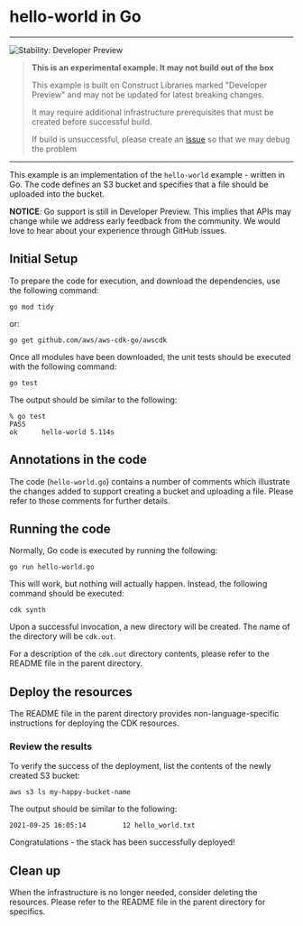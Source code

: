 # hello-world in Go
<!--BEGIN STABILITY BANNER-->
---

![Stability: Developer Preview](https://img.shields.io/badge/stability-Developer--Preview-important.svg?style=for-the-badge)

> **This is an experimental example. It may not build out of the box**
>
> This example is built on Construct Libraries marked "Developer Preview" and may not be updated for latest breaking changes.
>
> It may require additional infrastructure prerequisites that must be created before successful build.
>
> If build is unsuccessful, please create an [issue](https://github.com/aws-samples/aws-cdk-examples/issues/new) so that we may debug the problem 
---
<!--END STABILITY BANNER-->

This example is an implementation of the `hello-world` example - written in Go. The code
defines an S3 bucket and specifies that a file should be uploaded into the bucket.

**NOTICE**: Go support is still in Developer Preview. This implies that APIs may
change while we address early feedback from the community. We would love to hear
about your experience through GitHub issues.

## Initial Setup

To prepare the code for execution, and download the dependencies, use the
following command:

```
go mod tidy
```

or:

```
go get github.com/aws/aws-cdk-go/awscdk
```

Once all modules have been downloaded, the unit tests should be executed
with the following command:

```
go test
```

The output should be similar to the following:

```
% go test
PASS
ok  	hello-world	5.114s
```

## Annotations in the code

The code (`hello-world.go`) contains a number of comments which illustrate the
changes added to support creating a bucket and uploading a file. Please refer
to those comments for further details.

## Running the code

Normally, Go code is executed by running the following:

```
go run hello-world.go
```

This will work, but nothing will actually happen. Instead, the following command
should be executed:

```
cdk synth
```

Upon a successful invocation, a new directory will be created. The name
of the directory will be `cdk.out`.

For a description of the `cdk.out` directory contents, please refer to the README
file in the parent directory.

## Deploy the resources

The README file in the parent directory provides non-language-specific instructions
for deploying the CDK resources.


### Review the results

To verify the success of the deployment, list the contents of the newly created S3 bucket:

`aws s3 ls my-happy-bucket-name`

The output should be similar to the following:

```
2021-09-25 16:05:14         12 hello_world.txt
```

Congratulations - the stack has been successfully deployed!

## Clean up

When the infrastructure is no longer needed, consider deleting the resources.
Please refer to the README file in the parent directory for specifics.
